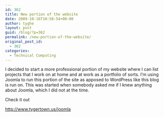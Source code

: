 ```yaml
---
id: 362
title: New portion of the website
date: 2009-10-16T10:58:54+00:00
author: tyghe
layout: post
guid: /blog/?p=362
permalink: /new-portion-of-the-website/
original_post_id:
  - 362
categories:
  - Technical Computing
---
```

I decided to start a more professional portion of my website where I can list projects that I work on at home and at work as a portfolio of sorts. I&#8217;m using Joomla to run this portion of the site as apposed to WordPress like this blog is run on. This was started when somebody asked me if I knew anything about Joomla, which I did not at the time.

Check it out
  
<http://www.tygertown.us/joomla>

